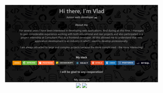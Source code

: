 <img src="./background.jpg">
<div align="center">
    <a href="https://t.me/vglotov"><img src="https://img.shields.io/badge/Telegram-2CA5E0?style=for-the-badge&logo=telegram&logoColor=white" /></a>
    <a href="glotov.vd@yandex.ru"><img src="https://img.shields.io/badge/glotov.vd@yandex.ru-141130?style=for-the-badge&logo=Gmail" /></a>
</div>
